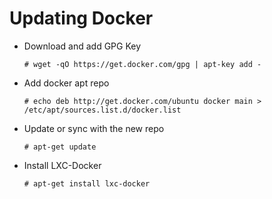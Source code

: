 # Updating Docker

- Download and add GPG Key

	```
	# wget -qO https://get.docker.com/gpg | apt-key add - 
	```

- Add docker apt repo

	```
	# echo deb http://get.docker.com/ubuntu docker main > /etc/apt/sources.list.d/docker.list
	```

- Update or sync with the new repo

	```
	# apt-get update
	```

- Install LXC-Docker

	```
	# apt-get install lxc-docker
	```
	